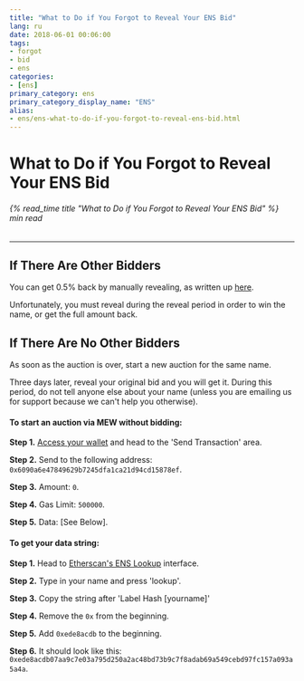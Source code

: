```yaml
---
title: "What to Do if You Forgot to Reveal Your ENS Bid"
lang: ru
date: 2018-06-01 00:06:00
tags:
- forgot
- bid
- ens
categories:
- [ens]
primary_category: ens
primary_category_display_name: "ENS"
alias:
- ens/ens-what-to-do-if-you-forgot-to-reveal-ens-bid.html
---
```


# __What to Do if You Forgot to Reveal Your ENS Bid__
###### {% read_time title "What to Do if You Forgot to Reveal Your ENS Bid" %} min read
***

## __If There Are Other Bidders__

You can get 0.5% back by manually revealing, as written up [here][manualReveal].

Unfortunately, you must reveal during the reveal period in order to win the name, or get the full amount back.



## __If There Are No Other Bidders__
As soon as the auction is over, start a new auction for the same name.

Three days later, reveal your original bid and you will get it. During this period, do not tell anyone else about your name (unless you are emailing us for support because we can't help you otherwise).



#### __To start an auction via MEW without bidding:__
**Step 1.** [Access your wallet][accessWallet] and head to the 'Send Transaction' area. 

**Step 2.** Send to the following address: `0x6090a6e47849629b7245dfa1ca21d94cd15878ef`.

**Step 3.** Amount: `0`.

**Step 4.** Gas Limit: `500000`.

**Step 5.** Data: [See Below].



#### __To get your data string:__
**Step 1.** Head to [Etherscan's ENS Lookup][ensLookup] interface. 

**Step 2.** Type in your name and press 'lookup'.

**Step 3.** Copy the string after 'Label Hash [yourname]'

**Step 4.** Remove the `0x` from the beginning.

**Step 5.** Add `0xede8acdb` to the beginning.

**Step 6.** It should look like this:  `0xede8acdb07aa9c7e03a795d250a2ac48bd73b9c7f8adab69a549cebd97fc157a093a5a4a`.

[manualReveal]: /posts/ens/manually-reveal-ens-bid/
[accessWallet]: /posts/getting-started/how-to-access-your-wallet/
[ensLookup]: https://etherscan.io/enslookup?q=yourname.eth
